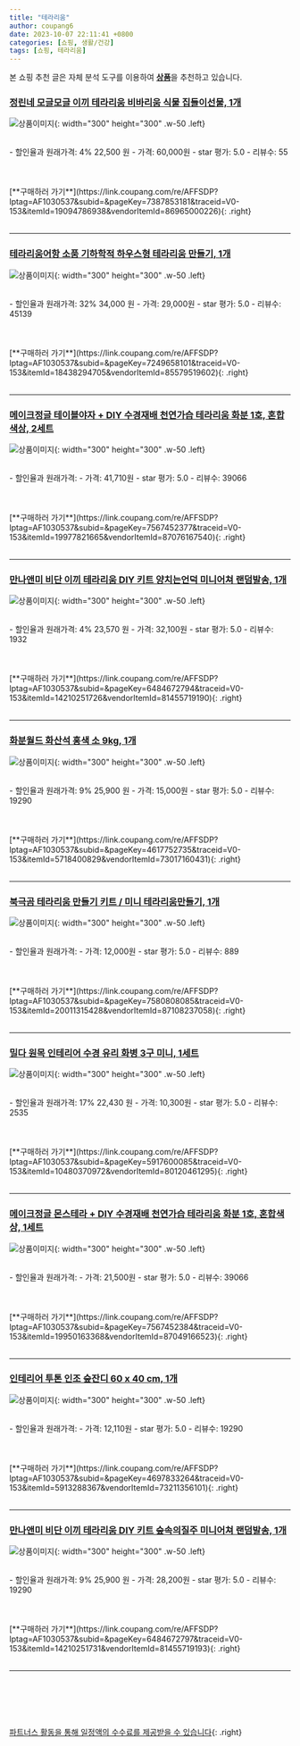 ```yaml
---
title: "테라리움"
author: coupang6
date: 2023-10-07 22:11:41 +0800
categories: [쇼핑, 생활/건강]
tags: [쇼핑, 테라리움]
---
```


본 쇼핑 추천 글은 자체 분석 도구를 이용하여 [**상품**](https://link.coupang.com/a/bao1ui)을 추천하고 있습니다.

### [정린네 모글모글 이끼 테라리움 비바리움 식물 집들이선물, 1개](https://link.coupang.com/re/AFFSDP?lptag=AF1030537&subid=&pageKey=7387853181&traceid=V0-153&itemId=19094786938&vendorItemId=86965000226)

![상품이미지](https://thumbnail9.coupangcdn.com/thumbnails/remote/230x230ex/image/vendor_inventory/c85d/0d2527dbde7d0ef8e28bf7f12cac81e6ae6e2e865ed8cb9ef95c3a2a0da6.jpg){: width="300" height="300" .w-50 .left}


<br>
- 할인율과 원래가격: 4%  22,500   원
- 가격: 60,000원
- star 평가: 5.0
- 리뷰수: 55
<br>
<br>
<br>
<br>
[**구매하러 가기**](https://link.coupang.com/re/AFFSDP?lptag=AF1030537&subid=&pageKey=7387853181&traceid=V0-153&itemId=19094786938&vendorItemId=86965000226){: .right}
<br>
<br>

---

### [테라리움어항 소품 기하학적 하우스형 테라리움 만들기, 1개](https://link.coupang.com/re/AFFSDP?lptag=AF1030537&subid=&pageKey=7249658101&traceid=V0-153&itemId=18438294705&vendorItemId=85579519602)

![상품이미지](https://thumbnail10.coupangcdn.com/thumbnails/remote/230x230ex/image/vendor_inventory/d726/61777871a7423187804491e2b4c799c0ee9974827b667ad557d7f9089082.png){: width="300" height="300" .w-50 .left}


<br>
- 할인율과 원래가격: 32%  34,000   원
- 가격: 29,000원
- star 평가: 5.0
- 리뷰수: 45139
<br>
<br>
<br>
<br>
[**구매하러 가기**](https://link.coupang.com/re/AFFSDP?lptag=AF1030537&subid=&pageKey=7249658101&traceid=V0-153&itemId=18438294705&vendorItemId=85579519602){: .right}
<br>
<br>

---

### [메이크정글 테이블야자 + DIY 수경재배 천연가습 테라리움 화분 1호, 혼합색상, 2세트](https://link.coupang.com/re/AFFSDP?lptag=AF1030537&subid=&pageKey=7567452377&traceid=V0-153&itemId=19977821665&vendorItemId=87076167540)

![상품이미지](https://thumbnail7.coupangcdn.com/thumbnails/remote/230x230ex/image/retail/images/1c08a08c-c48b-4299-85f3-4e789dbb86c64566805033758455735.png){: width="300" height="300" .w-50 .left}


<br>
- 할인율과 원래가격: 
- 가격: 41,710원
- star 평가: 5.0
- 리뷰수: 39066
<br>
<br>
<br>
<br>
[**구매하러 가기**](https://link.coupang.com/re/AFFSDP?lptag=AF1030537&subid=&pageKey=7567452377&traceid=V0-153&itemId=19977821665&vendorItemId=87076167540){: .right}
<br>
<br>

---

### [만나앤미 비단 이끼 테라리움 DIY 키트 양치는언덕 미니어쳐 랜덤발송, 1개](https://link.coupang.com/re/AFFSDP?lptag=AF1030537&subid=&pageKey=6484672794&traceid=V0-153&itemId=14210251726&vendorItemId=81455719190)

![상품이미지](https://thumbnail8.coupangcdn.com/thumbnails/remote/230x230ex/image/retail/images/2022/04/21/17/7/640a1ea5-61b5-411b-ae75-3df7a2972af1.jpg){: width="300" height="300" .w-50 .left}


<br>
- 할인율과 원래가격: 4%  23,570   원
- 가격: 32,100원
- star 평가: 5.0
- 리뷰수: 1932
<br>
<br>
<br>
<br>
[**구매하러 가기**](https://link.coupang.com/re/AFFSDP?lptag=AF1030537&subid=&pageKey=6484672794&traceid=V0-153&itemId=14210251726&vendorItemId=81455719190){: .right}
<br>
<br>

---

### [화분월드 화산석 홍색 소 9kg, 1개](https://link.coupang.com/re/AFFSDP?lptag=AF1030537&subid=&pageKey=4617752735&traceid=V0-153&itemId=5718400829&vendorItemId=73017160431)

![상품이미지](https://thumbnail7.coupangcdn.com/thumbnails/remote/230x230ex/image/retail/images/2020/12/16/14/0/73fd5fb4-6168-407b-a4dc-3bffb2a30a47.jpg){: width="300" height="300" .w-50 .left}


<br>
- 할인율과 원래가격: 9%  25,900   원
- 가격: 15,000원
- star 평가: 5.0
- 리뷰수: 19290
<br>
<br>
<br>
<br>
[**구매하러 가기**](https://link.coupang.com/re/AFFSDP?lptag=AF1030537&subid=&pageKey=4617752735&traceid=V0-153&itemId=5718400829&vendorItemId=73017160431){: .right}
<br>
<br>

---

### [북극곰 테라리움 만들기 키트 / 미니 테라리움만들기, 1개](https://link.coupang.com/re/AFFSDP?lptag=AF1030537&subid=&pageKey=7580808085&traceid=V0-153&itemId=20011315428&vendorItemId=87108237058)

![상품이미지](https://thumbnail6.coupangcdn.com/thumbnails/remote/230x230ex/image/vendor_inventory/8a37/2f6dc4d5438248603b4b6fdc0c84fe1d4bddee5e0672158dcf94dda02dd2.JPG){: width="300" height="300" .w-50 .left}


<br>
- 할인율과 원래가격: 
- 가격: 12,000원
- star 평가: 5.0
- 리뷰수: 889
<br>
<br>
<br>
<br>
[**구매하러 가기**](https://link.coupang.com/re/AFFSDP?lptag=AF1030537&subid=&pageKey=7580808085&traceid=V0-153&itemId=20011315428&vendorItemId=87108237058){: .right}
<br>
<br>

---

### [밀다 원목 인테리어 수경 유리 화병 3구 미니, 1세트](https://link.coupang.com/re/AFFSDP?lptag=AF1030537&subid=&pageKey=5917600085&traceid=V0-153&itemId=10480370972&vendorItemId=80120461295)

![상품이미지](https://thumbnail8.coupangcdn.com/thumbnails/remote/230x230ex/image/rs_quotation_api/w7odzjzi/68f454d453e24f078e5f86fab49cedb3.png){: width="300" height="300" .w-50 .left}


<br>
- 할인율과 원래가격: 17%  22,430   원
- 가격: 10,300원
- star 평가: 5.0
- 리뷰수: 2535
<br>
<br>
<br>
<br>
[**구매하러 가기**](https://link.coupang.com/re/AFFSDP?lptag=AF1030537&subid=&pageKey=5917600085&traceid=V0-153&itemId=10480370972&vendorItemId=80120461295){: .right}
<br>
<br>

---

### [메이크정글 몬스테라 + DIY 수경재배 천연가습 테라리움 화분 1호, 혼합색상, 1세트](https://link.coupang.com/re/AFFSDP?lptag=AF1030537&subid=&pageKey=7567452384&traceid=V0-153&itemId=19950163368&vendorItemId=87049166523)

![상품이미지](https://thumbnail9.coupangcdn.com/thumbnails/remote/230x230ex/image/rs_quotation_api/kehfcodb/86919e19284e46db92be3e0ccea9b88b.jpg){: width="300" height="300" .w-50 .left}


<br>
- 할인율과 원래가격: 
- 가격: 21,500원
- star 평가: 5.0
- 리뷰수: 39066
<br>
<br>
<br>
<br>
[**구매하러 가기**](https://link.coupang.com/re/AFFSDP?lptag=AF1030537&subid=&pageKey=7567452384&traceid=V0-153&itemId=19950163368&vendorItemId=87049166523){: .right}
<br>
<br>

---

### [인테리어 투톤 인조 숲잔디 60 x 40 cm, 1개](https://link.coupang.com/re/AFFSDP?lptag=AF1030537&subid=&pageKey=4697833264&traceid=V0-153&itemId=5913288367&vendorItemId=73211356101)

![상품이미지](https://thumbnail6.coupangcdn.com/thumbnails/remote/230x230ex/image/rs_quotation_api/ereu6oko/0957c70cc2b54357827723dd9c53c4ed.jpg){: width="300" height="300" .w-50 .left}


<br>
- 할인율과 원래가격: 
- 가격: 12,110원
- star 평가: 5.0
- 리뷰수: 19290
<br>
<br>
<br>
<br>
[**구매하러 가기**](https://link.coupang.com/re/AFFSDP?lptag=AF1030537&subid=&pageKey=4697833264&traceid=V0-153&itemId=5913288367&vendorItemId=73211356101){: .right}
<br>
<br>

---

### [만나앤미 비단 이끼 테라리움 DIY 키트 숲속의질주 미니어쳐 랜덤발송, 1개](https://link.coupang.com/re/AFFSDP?lptag=AF1030537&subid=&pageKey=6484672797&traceid=V0-153&itemId=14210251731&vendorItemId=81455719193)

![상품이미지](https://thumbnail9.coupangcdn.com/thumbnails/remote/230x230ex/image/retail/images/2022/04/21/17/2/d0231b05-d7c8-4066-ac67-0033745e4bac.jpg){: width="300" height="300" .w-50 .left}


<br>
- 할인율과 원래가격: 9%  25,900   원
- 가격: 28,200원
- star 평가: 5.0
- 리뷰수: 19290
<br>
<br>
<br>
<br>
[**구매하러 가기**](https://link.coupang.com/re/AFFSDP?lptag=AF1030537&subid=&pageKey=6484672797&traceid=V0-153&itemId=14210251731&vendorItemId=81455719193){: .right}
<br>
<br>

---
<br><br><br><br><br> [파트너스 활동을 통해 일정액의 수수료를 제공받을 수 있습니다](https://link.coupang.com/a/bao1ui){: .right}